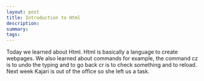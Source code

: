 ```yaml
---
layout: post
title: Introduction to Html
description: 
summary: 
tags:
---
```

Today we learned about Html. Html is basically a language to create webpages. We also learned about commands for example, the command cz is to undo the typing and to go back cr is to check something and to reload. Next week Kajari is out of the office so she left us a task.